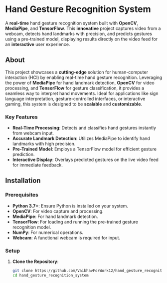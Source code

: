 # Hand Gesture Recognition System

A **real-time** hand gesture recognition system built with **OpenCV**, **MediaPipe**, and **TensorFlow**. This **innovative** project captures video from a webcam, detects hand landmarks with precision, and predicts gestures using a pre-trained model, displaying results directly on the video feed for an **interactive** user experience.

## About

This project showcases a **cutting-edge** solution for human-computer interaction (HCI) by enabling real-time hand gesture recognition. Leveraging the power of **MediaPipe** for hand landmark detection, **OpenCV** for video processing, and **TensorFlow** for gesture classification, it provides a seamless way to interpret hand movements. Ideal for applications like sign language interpretation, gesture-controlled interfaces, or interactive gaming, this system is designed to be **scalable** and **customizable**.

### Key Features
- **Real-Time Processing**: Detects and classifies hand gestures instantly from webcam input.
- **Accurate Landmark Detection**: Utilizes MediaPipe to identify hand landmarks with high precision.
- **Pre-Trained Model**: Employs a TensorFlow model for efficient gesture prediction.
- **Interactive Display**: Overlays predicted gestures on the live video feed for immediate feedback.

## Installation

### Prerequisites
- **Python 3.7+**: Ensure Python is installed on your system.
- **OpenCV**: For video capture and processing.
- **MediaPipe**: For hand landmark detection.
- **TensorFlow**: For loading and running the pre-trained gesture recognition model.
- **NumPy**: For numerical operations.
- **Webcam**: A functional webcam is required for input.

### Setup
1. **Clone the Repository**:
   ```bash
   git clone https://github.com/VaibhavForWork12/hand_gesture_recognition_system.git
   cd hand_gesture_recognition_system
